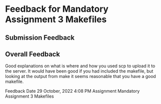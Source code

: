 # Feedback for Mandatory Assignment 3 Makefiles
## Submission Feedback
## Overall Feedback
Good explanations on what is where and how you used scp to upload it to the server. It would have been good if you had included the makefile, but looking at the output from make it seems reasonable that you have a good makefile.

Feedback Date
29 October, 2022 4:08 PM
Assignment
Mandatory Assignment 3 Makefiles